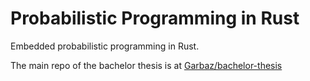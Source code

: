 # **Prob**abilistic **Prog**ramming in Rust

Embedded probabilistic programming in Rust.

The main repo of the bachelor thesis is at [Garbaz/bachelor-thesis](https://github.com/Garbaz/bachelor-thesis)


